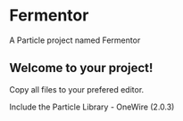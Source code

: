 # Fermentor

A Particle project named Fermentor

## Welcome to your project!

Copy all files to your prefered editor.

Include the Particle Library - OneWire (2.0.3)
